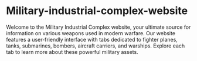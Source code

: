 # Military-industrial-complex-website
Welcome to the Military Industrial Complex website, your ultimate source for information on various weapons used in modern warfare. Our website features a user-friendly interface with tabs dedicated to fighter planes, tanks, submarines, bombers, aircraft carriers, and warships. Explore each tab to learn more about these powerful military assets.

